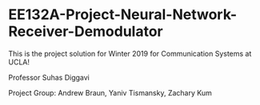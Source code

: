 # EE132A-Project-Neural-Network-Receiver-Demodulator
This is the project solution for Winter 2019 for Communication Systems at UCLA! 

Professor Suhas Diggavi 

Project Group:
Andrew Braun, 
Yaniv Tismansky, 
Zachary Kum 

